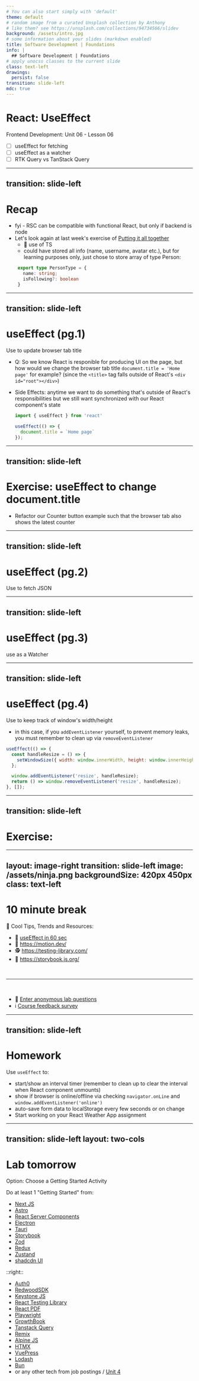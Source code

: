 ```yaml
---
# You can also start simply with 'default'
theme: default
# random image from a curated Unsplash collection by Anthony
# like them? see https://unsplash.com/collections/94734566/slidev
background: /assets/intro.jpg
# some information about your slides (markdown enabled)
title: Software Development | Foundations
info: |
  ## Software Development | Foundations
# apply unocss classes to the current slide
class: text-left
drawings:
  persist: false
transition: slide-left
mdc: true
---
```


# React: UseEffect
Frontend Development: Unit 06 - Lesson 06

- [ ] useEffect for fetching
- [ ] useEffect as a watcher
- [ ] RTK Query vs TanStack Query

<div class="abs-br m-6 text-xl">
  <a href="https://github.com/slidevjs/slidev" target="_blank" class="slidev-icon-btn">
    <carbon:logo-github />
  </a>
</div>

<!--
-->


---
transition: slide-left
---

# Recap

- fyi - RSC can be compatible with functional React, but only if backend is node
- Let's look again at last week's exercise of [Putting it all together](https://unit06-lesson05.netlify.app/11)
   - 👀 use of TS
   - could have stored all info (name, username, avatar etc.), but for learning purposes only, just chose to store array of type Person:
   ```ts
    export type PersonType = { 
      name: string;
      isFollowing?: boolean 
    }
   ```

---
transition: slide-left
---

# useEffect (pg.1)
Use to update browser tab title

- Q: So we know React is responible for producing UI on the page, but how would we change the browser tab title `document.title = 'Home page'` for example? (since the `<title>` tag falls outside of React's `<div id="root"></div>`)
- Side Effects: anytime we want to do something that's outside of React's responsibilities but we still want synchronized with our React component's state

  ```jsx
  import { useEffect } from 'react'

  useEffect(() => {
    document.title = `Home page`
  });
  ```

---
transition: slide-left
---

# Exercise: useEffect to change document.title

- Refactor our Counter button example such that the browser tab also shows the latest counter


---
transition: slide-left
---

# useEffect (pg.2)
Use to fetch JSON

---
transition: slide-left
---

# useEffect (pg.3)
use as a Watcher

---
transition: slide-left
---

# useEffect (pg.4)
Use to keep track of window's width/height

- in this case, if you `addEventListener` yourself, to prevent memory leaks, you must remember to clean up via `removeEventListener`

```jsx
useEffect(() => {
  const handleResize = () => {
    setWindowSize({ width: window.innerWidth, height: window.innerHeight });
  };

  window.addEventListener('resize', handleResize);
  return () => window.removeEventListener('resize', handleResize);
}, []);
```


---
transition: slide-left
---

# Exercise:




---
layout: image-right
transition: slide-left
image: /assets/ninja.png
backgroundSize: 420px 450px
class: text-left
---

# 10 minute break

🍦 Cool Tips, Trends and Resources:

- 🌊 [useEffect in 60 sec](https://x.com/thenetninjauk/status/1942882433742819389)
- 🎠 https://motion.dev/
- 🕵️ https://testing-library.com/
- 📖 https://storybook.js.org/


<br>
<hr>
<br>

- 🧪 [Enter anonymous lab questions](https://docs.google.com/forms/d/e/1FAIpQLSevvGARdHQikso-uLqFCO481MABKE5HofuSrlzEPMNQ2ZLykw/viewform?usp=dialog)
- ℹ️ [Course feedback survey](https://circuitstream.typeform.com/to/ZoyYk7px#course_id=SoftwareAN&instructor=9514)

---
transition: slide-left
---

# Homework

Use `useEffect` to:
- start/show an interval timer (remember to clean up to clear the interval when React component unmounts)
- show if browser is online/offline via checking `navigator.onLine` and `window.addEventListener('online')`
- auto-save form data to localStorage every few seconds or on change
- Start working on your React Weather App assignment

---
transition: slide-left
layout: two-cols
---


# Lab tomorrow
Option: Choose a Getting Started Activity 

Do at least 1 "Getting Started" from:
  - [Next JS](https://nextjs.org/docs/app/getting-started/installation)
  - [Astro](https://docs.astro.build/en/tutorial/0-introduction/)
  - [React Server Components](https://react.dev/reference/rsc/server-components)
  - [Electron](https://www.electronjs.org/docs/latest/tutorial/tutorial-first-app)
  - [Tauri](https://v2.tauri.app/)
  - [Storybook](https://storybook.js.org/)
  - [Zod](https://zod.dev/)
  - [Redux](https://redux.js.org/)
  - [Zustand](https://zustand-demo.pmnd.rs/)
  - [shadcdn UI](https://ui.shadcn.com/)


::right::
  - [Auth0](https://auth0.com/t)
  - [RedwoodSDK](https://docs.rwsdk.com/)
  - [Keystone JS](https://keystonejs.com/)
  - [React Testing Library](https://testing-library.com/docs/react-testing-library/intro/)
  - [React PDF](https://react-pdf.org/)
  - [Playwright](https://playwright.dev/)
  - [GrowthBook](https://www.growthbook.io/)
  - [Tanstack Query](https://tanstack.com/query/latest)
  - [Remix](https://remix.run/)
  - [Alpine JS](https://alpinejs.dev/)
  - [HTMX](https://htmx.org/)
  - [VuePress](https://vuepress.vuejs.org/)
  - [Lodash](https://lodash.com/)
  - [Bun](https://bun.com/)
  - or any other tech from job postings / [Unit 4](https://unit04-lesson05.netlify.app/16)

